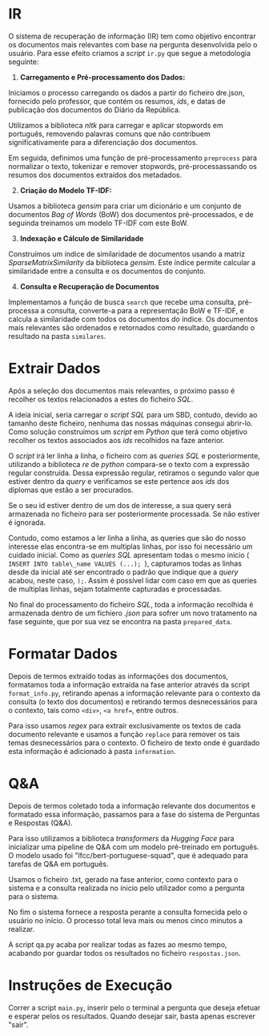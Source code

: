 # IR

O sistema de recuperação de informação (IR) tem como objetivo encontrar os documentos mais relevantes com base na pergunta desenvolvida pelo o usuário. Para esse efeito criamos a *script* `ir.py` que segue a metodologia seguinte: 

1. **Carregamento e Pré-processamento dos Dados:** 

Iniciamos o processo carregando os dados a partir do ficheiro dre.json, fornecido pelo professor, que contém os resumos, *ids*, e datas de publicação dos documentos do Diário da República. 

Utilizamos a biblioteca *nltk* para carregar e aplicar stopwords em português, removendo palavras comuns que não contribuem significativamente para a diferenciação dos documentos.

Em seguida, definimos uma função de pré-processamento `preprocess` para normalizar o texto, tokenizar e remover stopwords, pré-processassando os resumos dos documentos extraídos dos metadados.

2. **Criação do Modelo TF-IDF:** 

Usamos a biblioteca *gensim* para criar um dicionário e um conjunto de documentos *Bag of Words* (BoW) dos documentos pré-processados, e de seguinda treinamos um modelo TF-IDF com este BoW.

3. **Indexação e Cálculo de Similaridade**

Construímos um índice de similaridade de documentos usando a matriz *SparseMatrixSimilarity* da biblioteca *gensim*. Este índice permite calcular a similaridade entre a consulta e os documentos do conjunto.

4. **Consulta e Recuperação de Documentos**

Implementamos a função de busca `search` que recebe uma consulta, pré-processa a consulta, converte-a para a representação BoW e TF-IDF, e calcula a similaridade com todos os documentos do índice. Os documentos mais relevantes são ordenados e retornados como resultado, guardando o resultado na pasta `similares`.

# Extrair Dados

Após a seleção dos documentos mais relevantes, o próximo passo é recolher os textos relacionados a estes do ficheiro *SQL*. 

A ideia inicial, seria carregar o *script SQL* para um SBD, contudo, devido ao tamanho deste ficheiro, nenhuma das nossas máquinas consegui abrir-lo. Como solução construímos um *script* em *Python* que terá como objetivo recolher os textos associados aos *ids* recolhidos na faze anterior.

O *script* irá ler linha a linha, o ficheiro com as *queries SQL* e posteriormente, utilizando a biblioteca *re* de *python* compara-se o texto com a expressão regular construída. Dessa expressão regular, retiramos o segundo valor que estiver dentro da *query* e verificamos se este pertence aos *ids* dos diplomas que estão a ser procurados.

Se o seu id estiver dentro de um dos de interesse, a sua query será armazenada no ficheiro para ser posteriormente processada. Se não estiver é ignorada.

Contudo, como estamos a ler linha a linha, as queries que são do nosso interesse elas encontra-se em multiplas linhas, por isso foi necessário um cuidado inicial. Como as *queries SQL* apresentam todas o mesmo inicio ( ```INSERT INTO table\_name VALUES (...); ```), capturamos todas as linhas desde da inicial até ser encontrado o padrão que indique que a *query* acabou, neste caso, ```);```. Assim é possível lidar com caso em que as queries de multiplas linhas, sejam totalmente capturadas e processadas.

No final do processamento do ficheiro *SQL*, toda a informação recolhida é armazenada dentro de um fichiero *.json* para sofrer um novo tratamento na fase seguinte, que por sua vez se encontra na pasta `prepared_data`.

# Formatar Dados        

Depois de termos extraído todas as informações dos documentos, formatamos toda a informação extraída na fase anterior através da script `format_info.py`, retirando apenas a informação relevante para o contexto da consulta (o texto dos documentos) e retirando termos desnecessários para o contexto, tais como ```<div>```, ```<a href=```, entre outros.

Para isso usamos *regex* para extraír exclusivamente os textos de cada documento relevante e usamos a função `replace` para remover os tais temas desnecessários para o contexto. O ficheiro de texto onde é guardado esta informação é adicionado à pasta `information`.

# Q&A

Depois de termos coletado toda a informação relevante dos documentos e formatado essa informação, passamos para a fase do sistema de Perguntas e Respostas (Q&A).

Para isso utilizamos a biblioteca *transformers* da *Hugging Face* para inicializar uma pipeline de Q&A com um modelo pré-treinado em português. O modelo usado foi "lfcc/bert-portuguese-squad", que é adequado para tarefas de Q&A em português.

Usamos o ficheiro .txt, gerado na fase anterior, como contexto para o sistema e a consulta realizada no ínicio pelo utilizador como a pergunta para o sistema.

No fim o sistema fornece a resposta perante a consulta fornecida pelo o usuário no início. O processo total leva mais ou menos cinco minutos a realizar.

A script qa.py acaba por realizar todas as fazes ao mesmo tempo, acabando por guardar todos os resultados no ficheiro `respostas.json`.

# Instruções de Execução

Correr a script `main.py`, inserir pelo o terminal a pergunta que deseja efetuar e esperar pelos os resultados. Quando desejar sair, basta apenas escrever "sair".